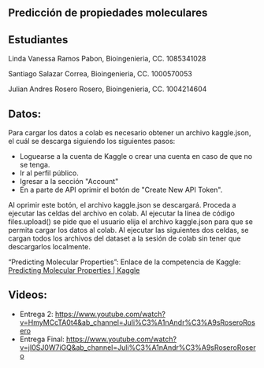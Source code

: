## Predicción de propiedades moleculares


## Estudiantes
Linda Vanessa Ramos Pabon, Bioingenieria, CC. 1085341028

Santiago Salazar Correa, Bioingenieria, CC. 1000570053

Julian Andres Rosero Rosero, Bioingenieria, CC. 1004214604

## Datos:
Para cargar los datos a colab es necesario obtener un archivo kaggle.json, el cuál se descarga siguiendo los siguientes pasos:

*   Loguearse a la cuenta de Kaggle o crear una cuenta en caso de que no se tenga.
*   Ir al perfil público.
*   Igresar a la sección "Account"
*   En a parte de API oprimir el botón de "Create New API Token". 


Al oprimir este botón, el archivo kaggle.json se descargará. Proceda a ejecutar las celdas del archivo en colab. Al ejecutar la línea de código files.upload() se pide que el usuario elija el archivo kaggle.json para que se permita cargar los datos al colab. Al ejecutar las siguientes dos celdas, se cargan todos los archivos del dataset a la sesión de colab sin tener que descargarlos localmente.


“Predicting Molecular Properties”: Enlace de la competencia de Kaggle:[ Predicting Molecular Properties | Kaggle](https://www.kaggle.com/competitions/champs-scalar-coupling/overview)

## Videos:
*  Entrega 2: https://www.youtube.com/watch?v=HmyMCcTA0t4&ab_channel=Juli%C3%A1nAndr%C3%A9sRoseroRosero
*  Entrega Final: https://www.youtube.com/watch?v=jI0SJ0W7iGQ&ab_channel=Juli%C3%A1nAndr%C3%A9sRoseroRosero




